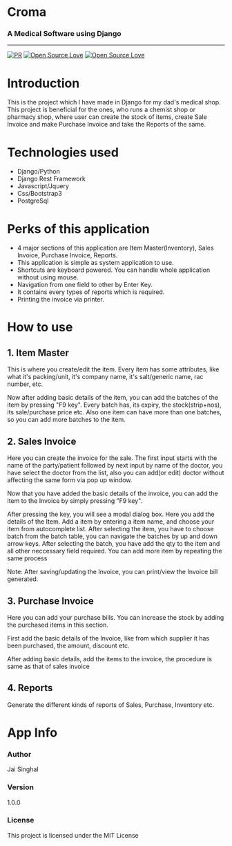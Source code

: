 

# **Croma**

### A Medical Software using Django
---

[![PR](https://img.shields.io/badge/PR-Welcome-blue.svg)](https://github.com/jai-singhal/croma)
[![Open Source Love](https://badges.frapsoft.com/os/mit/mit.svg?v=102)](https://github.com/jai-singhal/croma/blob/master/LICENSE)
[![Open Source Love](https://badges.frapsoft.com/os/v1/open-source.svg?v=102)](https://github.com/jai-singhal/croma/)

# Introduction

This is the project which I have made in Django for my dad's medical shop. This project is beneficial for the ones, who runs a chemist shop or pharmacy shop, where user can create the stock of items, create Sale Invoice and make Purchase Invoice and take the Reports of the same.

# Technologies used

- Django/Python
- Django Rest Framework
- Javascript/Jquery
- Css/Bootstrap3
- PostgreSql


# Perks of this application

- 4 major sections of this application are Item Master(Inventory), Sales Invoice, Purchase Invoice, Reports.
- This application is simple as system application to use.
- Shortcuts are keyboard powered. You can handle whole application without using mouse.
- Navigation from one field to other by Enter Key.
- It contains every types of reports which is required.
- Printing the invoice via printer.

# How to use

## 1. Item Master

This is where you create/edit the item. Every item has some attributes, like what it's packing/unit, it's company name, it's salt/generic name, rac number, etc.

Now after adding basic details of the item, you can add the batches of the item by pressing "F9 key". Every batch has, its expiry, the stock(strip+nos), its sale/purchase price etc. Also one item can have more than one batches, so you can add more batches to the item.


## 2. Sales Invoice

Here you can create the invoice for the sale. The first input starts with the name of the party/patient followed by next input by name of the doctor, you have select the doctor from the list, also you can add(or edit) doctor without affecting the same form via pop up window.

Now that you have added the basic details of the invoice, you can add the item to the Invoice by simply pressing "F9 key".

After pressing the key, you will see a modal dialog box. Here you add the details of the Item. Add a item by entering a item name, and choose your item from autocomplete list. After selecting the item, you have to choose batch from the batch table, you can navigate the batches by up and down arrow keys. After selecting the batch, you have add the qty to the item and all other neccessary field required. You can add more item by repeating the same process

Note: After saving/updating the Invoice, you can print/view the Invoice bill generated.


## 3. Purchase Invoice

Here you can add your purchase bills. You can increase the stock by adding the purchased items in this section.

First add the basic details of the Invoice, like from which supplier it has been purchased, the amount, discount etc.

After adding basic details, add the items to the invoice, the procedure is same as that of sales invoice


## 4. Reports

Generate the different kinds of reports of Sales, Purchase, Inventory etc.


# App Info
### Author
Jai Singhal

### Version
1.0.0

### License
This project is licensed under the MIT License